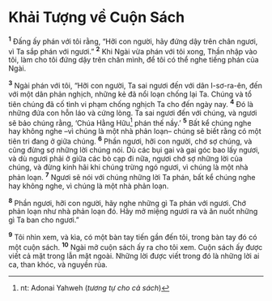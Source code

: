 # Khải Tượng về Cuộn Sách
<sup><b>1</b></sup> Ðấng ấy phán với tôi rằng, “Hỡi con người, hãy đứng dậy trên chân ngươi, vì Ta sắp phán với ngươi.” <sup><b>2</b></sup> Khi Ngài vừa phán với tôi xong, Thần nhập vào tôi, làm cho tôi đứng dậy trên chân mình, để tôi có thể nghe tiếng phán của Ngài.

<sup><b>3</b></sup> Ngài phán với tôi, “Hỡi con người, Ta sai ngươi đến với dân I-sơ-ra-ên, đến với một dân phản nghịch, những kẻ đã nổi loạn chống lại Ta. Chúng và tổ tiên chúng đã cố tình vi phạm chống nghịch Ta cho đến ngày nay. <sup><b>4</b></sup> Ðó là những đứa con hỗn láo và cứng lòng. Ta sai ngươi đến với chúng, và ngươi sẽ bảo chúng rằng, ‘Chúa Hằng Hữu[^1-a9de8725-941c-4119-bdce-583565270e22] phán thế nầy.’ <sup><b>5</b></sup> Bất kể chúng nghe hay không nghe –vì chúng là một nhà phản loạn– chúng sẽ biết rằng có một tiên tri đang ở giữa chúng. <sup><b>6</b></sup> Phần ngươi, hỡi con người, chớ sợ chúng, và cũng đừng sợ những lời chúng nói. Dù các bụi gai và gai góc bao lấy ngươi, và dù ngươi phải ở giữa các bò cạp đi nữa, ngươi chớ sợ những lời của chúng, và đừng kinh hãi khi chúng trừng ngó ngươi, vì chúng là một nhà phản loạn. <sup><b>7</b></sup> Ngươi sẽ nói với chúng những lời Ta phán, bất kể chúng nghe hay không nghe, vì chúng là một nhà phản loạn.

<sup><b>8</b></sup> Phần ngươi, hỡi con người, hãy nghe những gì Ta phán với ngươi. Chớ phản loạn như nhà phản loạn đó. Hãy mở miệng ngươi ra và ăn nuốt những gì Ta ban cho ngươi.”

<sup><b>9</b></sup> Tôi nhìn xem, và kìa, có một bàn tay tiến gần đến tôi, trong bàn tay đó có một cuộn sách. <sup><b>10</b></sup> Ngài mở cuộn sách ấy ra cho tôi xem. Cuộn sách ấy được viết cả mặt trong lẫn mặt ngoài. Những lời được viết trong đó là những lời ai ca, than khóc, và nguyền rủa.

[^1-a9de8725-941c-4119-bdce-583565270e22]: nt: Adonai Yahweh (*tương tự cho cả sách*)